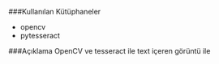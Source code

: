 ###Kullanılan Kütüphaneler
* opencv 
* pytesseract

###Açıklama
OpenCV ve tesseract ile text içeren görüntü ile 
